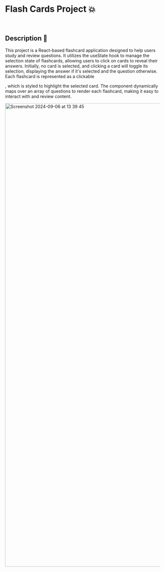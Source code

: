 # Flash Cards Project 💥

<br />

## Description 💬

This project is a React-based flashcard application designed to help users study and review questions. It utilizes the useState hook to manage the selection state of flashcards, allowing users to click on cards to reveal their answers. Initially, no card is selected, and clicking a card will toggle its selection, displaying the answer if it's selected and the question otherwise. Each flashcard is represented as a clickable <div>, which is styled to highlight the selected card. The component dynamically maps over an array of questions to render each flashcard, making it easy to interact with and review content.

<img width="1509" alt="Screenshot 2024-09-06 at 13 39 45" src="https://github.com/user-attachments/assets/bb34700e-e4ef-4b43-a593-9c47b626d50b">
